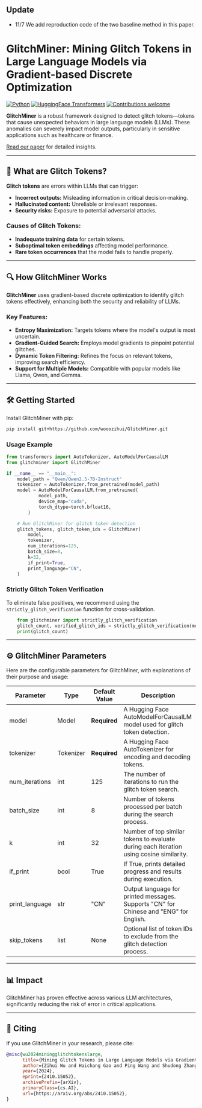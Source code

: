 ## Update

- 11/7 We add reproduction code of the two baseline method in this paper.

# GlitchMiner: Mining Glitch Tokens in Large Language Models via Gradient-based Discrete Optimization

[![Python](https://img.shields.io/badge/Python-3.x-blue.svg?style=flat-square)](https://www.python.org/)
[![HuggingFace Transformers](https://img.shields.io/badge/HuggingFace-Transformers-orange?style=flat-square)](https://huggingface.co/transformers/)
[![Contributions welcome](https://img.shields.io/badge/contributions-welcome-brightgreen?style=flat-square)](https://github.com/wooozihui/GlitchMiner/pulls)

**GlitchMiner** is a robust framework designed to detect glitch tokens—tokens that cause unexpected behaviors in large language models (LLMs). These anomalies can severely impact model outputs, particularly in sensitive applications such as healthcare or finance.

[Read our paper](https://arxiv.org/pdf/2410.15052) for detailed insights.

---

## 🧐 What are Glitch Tokens?

**Glitch tokens** are errors within LLMs that can trigger:
- **Incorrect outputs:** Misleading information in critical decision-making.
- **Hallucinated content:** Unreliable or irrelevant responses.
- **Security risks:** Exposure to potential adversarial attacks.

### Causes of Glitch Tokens:
- **Inadequate training data** for certain tokens.
- **Suboptimal token embeddings** affecting model performance.
- **Rare token occurrences** that the model fails to handle properly.

---

## 🔍 How GlitchMiner Works

**GlitchMiner** uses gradient-based discrete optimization to identify glitch tokens effectively, enhancing both the security and reliability of LLMs.

### Key Features:
- **Entropy Maximization:** Targets tokens where the model's output is most uncertain.
- **Gradient-Guided Search:** Employs model gradients to pinpoint potential glitches.
- **Dynamic Token Filtering:** Refines the focus on relevant tokens, improving search efficiency.
- **Support for Multiple Models:** Compatible with popular models like Llama, Qwen, and Gemma.

---

## 🛠️ Getting Started

Install GlitchMiner with pip:
```bash
pip install git+https://github.com/wooozihui/GlitchMiner.git
```

### Usage Example

```python
from transformers import AutoTokenizer, AutoModelForCausalLM
from glitchminer import GlitchMiner

if __name__ == "__main__":
    model_path = "Qwen/Qwen2.5-7B-Instruct"
    tokenizer = AutoTokenizer.from_pretrained(model_path)
    model = AutoModelForCausalLM.from_pretrained(
            model_path,
            device_map="cuda",
            torch_dtype=torch.bfloat16,
        )

    # Run GlitchMiner for glitch token detection
    glitch_tokens, glitch_token_ids = GlitchMiner(
        model,
        tokenizer,
        num_iterations=125,
        batch_size=8,
        k=32,
        if_print=True,
        print_language="CN",
    )
```

### Strictly Glitch Token Verification
To eliminate false positives, we recommend using the `strictly_glitch_verification` function for cross-validation.
```python
    from glitchminer import strictly_glitch_verification
    glitch_count, verified_glitch_ids = strictly_glitch_verification(model, tokenizer, glitch_token_ids)
    print(glitch_count)
```

---

## ⚙️ GlitchMiner Parameters

Here are the configurable parameters for GlitchMiner, with explanations of their purpose and usage:

| Parameter         | Type     | Default Value | Description                                                                                       |
|-------------------|----------|---------------|---------------------------------------------------------------------------------------------------|
| model           | Model    | **Required**  | A Hugging Face AutoModelForCausalLM model used for glitch token detection.                       |
| tokenizer       | Tokenizer| **Required**  | A Hugging Face AutoTokenizer for encoding and decoding tokens.                                   |
| num_iterations  | int    | 125            | The number of iterations to run the glitch token search.                                           |
| batch_size      | int    | 8             | Number of tokens processed per batch during the search process.                                    |
| k               | int    | 32            | Number of top similar tokens to evaluate during each iteration using cosine similarity.            |
| if_print        | bool   | True        | If True, prints detailed progress and results during execution.                                  |
| print_language  | str    | "CN"        | Output language for printed messages. Supports "CN" for Chinese and "ENG" for English.          |
| skip_tokens     | list   | None        | Optional list of token IDs to exclude from the glitch detection process.                           |

---

## 📊 Impact

GlitchMiner has proven effective across various LLM architectures, significantly reducing the risk of error in critical applications.

---

## 🌟 Citing

If you use GlitchMiner in your research, please cite:
```bibtex
@misc{wu2024miningglitchtokenslarge,
      title={Mining Glitch Tokens in Large Language Models via Gradient-based Discrete Optimization}, 
      author={Zihui Wu and Haichang Gao and Ping Wang and Shudong Zhang and Zhaoxiang Liu and Shiguo Lian},
      year={2024},
      eprint={2410.15052},
      archivePrefix={arXiv},
      primaryClass={cs.AI},
      url={https://arxiv.org/abs/2410.15052}, 
}
```
